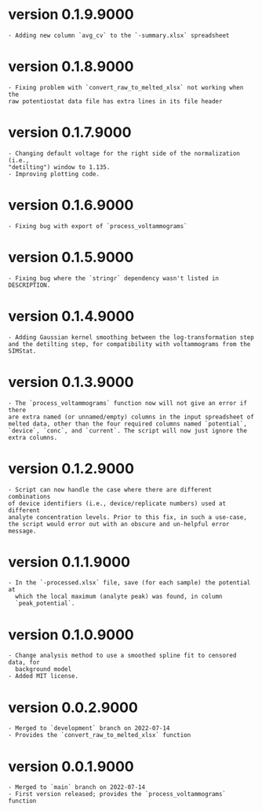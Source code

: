 # version 0.1.9.9000

    - Adding new column `avg_cv` to the `-summary.xlsx` spreadsheet

# version 0.1.8.9000

    - Fixing problem with `convert_raw_to_melted_xlsx` not working when the
    raw potentiostat data file has extra lines in its file header
    
# version 0.1.7.9000

    - Changing default voltage for the right side of the normalization (i.e.,
    "detilting") window to 1.135.
    - Improving plotting code.
   
# version 0.1.6.9000

    - Fixing bug with export of `process_voltammograms`

# version 0.1.5.9000

    - Fixing bug where the `stringr` dependency wasn't listed in DESCRIPTION.
    
# version 0.1.4.9000

    - Adding Gaussian kernel smoothing between the log-transformation step
    and the detilting step, for compatibility with voltammograms from the
    SIMStat.
    
# version 0.1.3.9000

    - The `process_voltammograms` function now will not give an error if there
    are extra named (or unnamed/empty) columns in the input spreadsheet of 
    melted data, other than the four required columns named `potential`,
    `device`, `conc`, and `current`. The script will now just ignore the
    extra columns.

# version 0.1.2.9000

    - Script can now handle the case where there are different combinations
    of device identifiers (i.e., device/replicate numbers) used at different
    analyte concentration levels. Prior to this fix, in such a use-case, 
    the script would error out with an obscure and un-helpful error message.

# version 0.1.1.9000

    - In the `-processed.xlsx` file, save (for each sample) the potential at
      which the local maximum (analyte peak) was found, in column
      `peak_potential`.
    
# version 0.1.0.9000

    - Change analysis method to use a smoothed spline fit to censored data, for
      background model
    - Added MIT license.
    
# version 0.0.2.9000

    - Merged to `development` branch on 2022-07-14
	- Provides the `convert_raw_to_melted_xlsx` function

# version 0.0.1.9000

    - Merged to `main` branch on 2022-07-14
	- First version released; provides the `process_voltammograms` function
